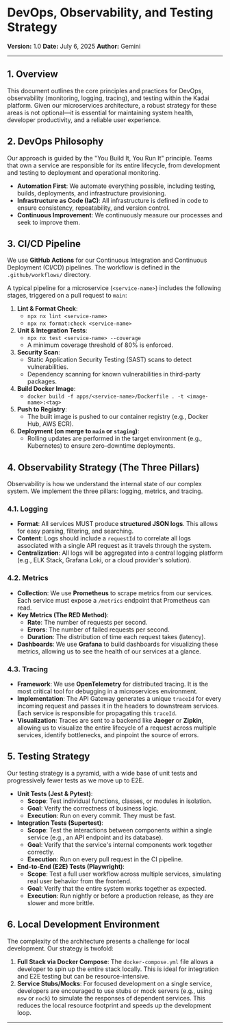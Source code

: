 # DevOps, Observability, and Testing Strategy

**Version:** 1.0
**Date:** July 6, 2025
**Author:** Gemini

---

## 1. Overview

This document outlines the core principles and practices for DevOps, observability (monitoring, logging, tracing), and testing within the Kadai platform. Given our microservices architecture, a robust strategy for these areas is not optional—it is essential for maintaining system health, developer productivity, and a reliable user experience.

## 2. DevOps Philosophy

Our approach is guided by the "You Build It, You Run It" principle. Teams that own a service are responsible for its entire lifecycle, from development and testing to deployment and operational monitoring.

- **Automation First**: We automate everything possible, including testing, builds, deployments, and infrastructure provisioning.
- **Infrastructure as Code (IaC)**: All infrastructure is defined in code to ensure consistency, repeatability, and version control.
- **Continuous Improvement**: We continuously measure our processes and seek to improve them.

## 3. CI/CD Pipeline

We use **GitHub Actions** for our Continuous Integration and Continuous Deployment (CI/CD) pipelines. The workflow is defined in the `.github/workflows/` directory.

A typical pipeline for a microservice (`<service-name>`) includes the following stages, triggered on a pull request to `main`:

1.  **Lint & Format Check**:
    - `npx nx lint <service-name>`
    - `npx nx format:check <service-name>`
2.  **Unit & Integration Tests**:
    - `npx nx test <service-name> --coverage`
    - A minimum coverage threshold of 80% is enforced.
3.  **Security Scan**:
    - Static Application Security Testing (SAST) scans to detect vulnerabilities.
    - Dependency scanning for known vulnerabilities in third-party packages.
4.  **Build Docker Image**:
    - `docker build -f apps/<service-name>/Dockerfile . -t <image-name>:<tag>`
5.  **Push to Registry**:
    - The built image is pushed to our container registry (e.g., Docker Hub, AWS ECR).
6.  **Deployment (on merge to `main` or `staging`)**:
    - Rolling updates are performed in the target environment (e.g., Kubernetes) to ensure zero-downtime deployments.

## 4. Observability Strategy (The Three Pillars)

Observability is how we understand the internal state of our complex system. We implement the three pillars: logging, metrics, and tracing.

### 4.1. Logging

- **Format**: All services MUST produce **structured JSON logs**. This allows for easy parsing, filtering, and searching.
- **Content**: Logs should include a `requestId` to correlate all logs associated with a single API request as it travels through the system.
- **Centralization**: All logs will be aggregated into a central logging platform (e.g., ELK Stack, Grafana Loki, or a cloud provider's solution).

### 4.2. Metrics

- **Collection**: We use **Prometheus** to scrape metrics from our services. Each service must expose a `/metrics` endpoint that Prometheus can read.
- **Key Metrics (The RED Method)**:
    - **Rate**: The number of requests per second.
    - **Errors**: The number of failed requests per second.
    - **Duration**: The distribution of time each request takes (latency).
- **Dashboards**: We use **Grafana** to build dashboards for visualizing these metrics, allowing us to see the health of our services at a glance.

### 4.3. Tracing

- **Framework**: We use **OpenTelemetry** for distributed tracing. It is the most critical tool for debugging in a microservices environment.
- **Implementation**: The API Gateway generates a unique `traceId` for every incoming request and passes it in the headers to downstream services. Each service is responsible for propagating this `traceId`.
- **Visualization**: Traces are sent to a backend like **Jaeger** or **Zipkin**, allowing us to visualize the entire lifecycle of a request across multiple services, identify bottlenecks, and pinpoint the source of errors.

## 5. Testing Strategy

Our testing strategy is a pyramid, with a wide base of unit tests and progressively fewer tests as we move up to E2E.

- **Unit Tests (Jest & Pytest)**:
    - **Scope**: Test individual functions, classes, or modules in isolation.
    - **Goal**: Verify the correctness of business logic.
    - **Execution**: Run on every commit. They must be fast.
- **Integration Tests (Supertest)**:
    - **Scope**: Test the interactions between components within a single service (e.g., an API endpoint and its database).
    - **Goal**: Verify that the service's internal components work together correctly.
    - **Execution**: Run on every pull request in the CI pipeline.
- **End-to-End (E2E) Tests (Playwright)**:
    - **Scope**: Test a full user workflow across multiple services, simulating real user behavior from the frontend.
    - **Goal**: Verify that the entire system works together as expected.
    - **Execution**: Run nightly or before a production release, as they are slower and more brittle.

## 6. Local Development Environment

The complexity of the architecture presents a challenge for local development. Our strategy is twofold:

1.  **Full Stack via Docker Compose**: The `docker-compose.yml` file allows a developer to spin up the entire stack locally. This is ideal for integration and E2E testing but can be resource-intensive.
2.  **Service Stubs/Mocks**: For focused development on a single service, developers are encouraged to use stubs or mock servers (e.g., using `msw` or `nock`) to simulate the responses of dependent services. This reduces the local resource footprint and speeds up the development loop.

---
